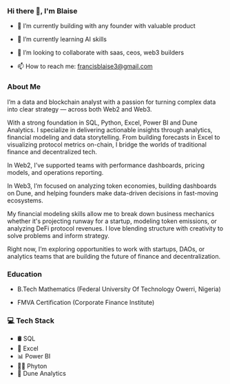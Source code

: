 ### Hi there 👋, I'm Blaise 


- 🔭 I’m currently building with any founder with valuable product
  
- 🌱 I’m currently learning AI skills
  
- 👯 I’m looking to collaborate with saas, ceos, web3 builders
  
- 📫 How to reach me: francisblaise3@gmail.com


### About Me
I’m a data and blockchain analyst with a passion for turning complex data into clear strategy — across both Web2 and Web3.

With a strong foundation in SQL, Python, Excel, Power BI  and Dune Analytics. I specialize in delivering actionable insights through analytics, financial modeling and data storytelling. From building forecasts in Excel to visualizing protocol metrics on-chain, I bridge the worlds of traditional finance and decentralized tech.

In Web2, I’ve supported teams with performance dashboards, pricing models, and operations reporting. 

In Web3, I’m focused on analyzing token economies, building dashboards on Dune, and helping founders make data-driven decisions in fast-moving ecosystems.

My financial modeling skills allow me to break down business mechanics whether it's projecting runway for a startup, modeling token emissions, or analyzing DeFi protocol revenues. I love blending structure with creativity to solve problems and inform strategy.

Right now, I’m exploring opportunities to work with startups, DAOs, or analytics teams that are building the future of finance and decentralization.


### Education 
- B.Tech Mathematics (Federal University Of Technology Owerri, Nigeria)

- FMVA Certification (Corporate Finance Institute) 
  

### 💻 Tech Stack 
- 🛢️ SQL
- 📝 Excel
- 📊 Power BI
- 🧑‍💻 Phyton
- 🔗 Dune Analytics 
